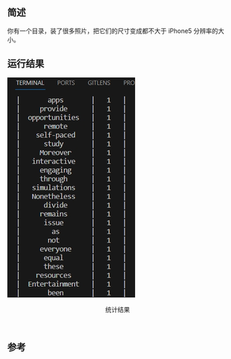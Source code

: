 <!-- @format -->

## 简述

你有一个目录，装了很多照片，把它们的尺寸变成都不大于 iPhone5 分辨率的大小。

## 运行结果

![统计结果](./imgs/result.png)

<p align='center'>统计结果</p>
<br/>

## 参考
